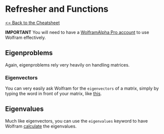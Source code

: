 # Refresher and Functions

[<= Back to the Cheatsheet](../WolframCheatsheet.md)

**IMPORTANT** You will need to have a [WolframAlpha Pro account](https://www.imperial.ac.uk/admin-services/ict/self-service/computers-printing/devices-and-software/get-software/get-software-for-students/wolfram-alpha-pro/) to use Wolfram effectively.

## Eigenproblems
Again, eigenproblems rely very heavily on handling matrices.

### Eigenvectors
You can very easily ask Wolfram for the `eigenvectors` of a matrix, simply by typing the word in front of your matrix, like [this](https://www.wolframalpha.com/input/?i=eigenvectors+%7B%7B1%2C+0%2C+0%7D%2C+%7B0%2C+0%2C+1%7D%2C+%7B0%2C+1%2C+0%7D%7D&lk=3).

## Eigenvalues
Much like eigenvectors, you can use the `eigenvalues` keyword to have Wolfram [calculate](https://www.wolframalpha.com/input/?i=eigenvalues+%7B%7B4%2C+1%7D%2C+%7B2%2C+-1%7D%7D) the eigenvalues.